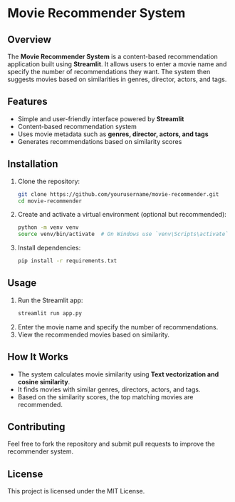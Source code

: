 # Movie Recommender System

## Overview
The **Movie Recommender System** is a content-based recommendation application built using **Streamlit**. It allows users to enter a movie name and specify the number of recommendations they want. The system then suggests movies based on similarities in genres, director, actors, and tags.

## Features
- Simple and user-friendly interface powered by **Streamlit**
- Content-based recommendation system
- Uses movie metadata such as **genres, director, actors, and tags**
- Generates recommendations based on similarity scores

## Installation
1. Clone the repository:
   ```bash
   git clone https://github.com/yourusername/movie-recommender.git
   cd movie-recommender
   ```
2. Create and activate a virtual environment (optional but recommended):
   ```bash
   python -m venv venv
   source venv/bin/activate  # On Windows use `venv\Scripts\activate`
   ```
3. Install dependencies:
   ```bash
   pip install -r requirements.txt
   ```

## Usage
1. Run the Streamlit app:
   ```bash
   streamlit run app.py
   ```
2. Enter the movie name and specify the number of recommendations.
3. View the recommended movies based on similarity.

## How It Works
- The system calculates movie similarity using **Text vectorization and cosine similarity**.
- It finds movies with similar genres, directors, actors, and tags.
- Based on the similarity scores, the top matching movies are recommended.

## Contributing
Feel free to fork the repository and submit pull requests to improve the recommender system.

## License
This project is licensed under the MIT License.

